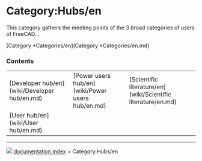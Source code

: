 # Category:Hubs/en
This category gathers the meeting points of the 3 broad categories of users of FreeCAD\...

[Category   *Categories/en](Category   *Categories/en.md)

### Contents

|     |     |     |
| --- | --- | --- |
| [Developer hub/en](wiki/Developer hub/en.md) | [Power users hub/en](wiki/Power users hub/en.md) | [Scientific literature/en](wiki/Scientific literature/en.md) |
| [User hub/en](wiki/User hub/en.md) |



---
![](images/Right_arrow.png) [documentation index](../README.md) > Category:Hubs/en
